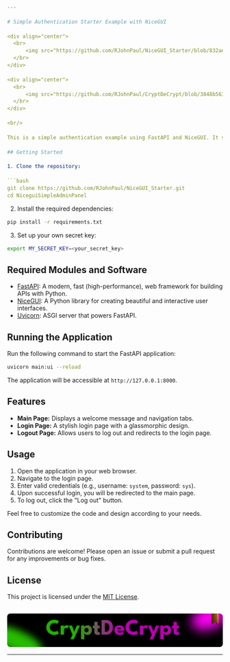 ```yaml
---

# Simple Authentication Starter Example with NiceGUI

<div align="center">
  <br>
      <img src="https://github.com/RJohnPaul/NiceGUI_Starter/blob/832aea08fa2f6bddd55c1676991881a115e0ceda/Frame%207.png" alt="Project Banner">
  </br>
</div>

<div align="center">
  <br>
      <img src="https://github.com/RJohnPaul/CryptDeCrypt/blob/3848b5636b76ee1a6f3326550d99547d78f8ff1c/Frame-5(1).png" alt="Project Banner">
  </br>
</div>

<br/>

This is a simple authentication example using FastAPI and NiceGUI. It stores session IDs in memory and does not involve password hashing. This example is meant for demonstration purposes and may not be suitable for production use. For a more robust authentication system, consider implementing OAuth2 or using the Authlib package.

## Getting Started

1. Clone the repository:

```bash
git clone https://github.com/RJohnPaul/NiceGUI_Starter.git
cd NiceguiSimpleAdminPanel
```

2. Install the required dependencies:

```bash
pip install -r requirements.txt
```

3. Set up your own secret key:

```bash
export MY_SECRET_KEY=<your_secret_key>
```

## Required Modules and Software

- [FastAPI](https://fastapi.tiangolo.com/): A modern, fast (high-performance), web framework for building APIs with Python.
- [NiceGUI](https://github.com/zauberzeug/nicegui): A Python library for creating beautiful and interactive user interfaces.
- [Uvicorn](https://www.uvicorn.org/): ASGI server that powers FastAPI.

## Running the Application

Run the following command to start the FastAPI application:

```bash
uvicorn main:ui --reload
```

The application will be accessible at `http://127.0.0.1:8000`.

## Features

- **Main Page:** Displays a welcome message and navigation tabs.
- **Login Page:** A stylish login page with a glassmorphic design.
- **Logout Page:** Allows users to log out and redirects to the login page.

## Usage

1. Open the application in your web browser.
2. Navigate to the login page.
3. Enter valid credentials (e.g., username: `system`, password: `sys`).
4. Upon successful login, you will be redirected to the main page.
5. To log out, click the "Log out" button.

Feel free to customize the code and design according to your needs.

## Contributing

Contributions are welcome! Please open an issue or submit a pull request for any improvements or bug fixes.

## License

This project is licensed under the [MIT License](LICENSE).

<div align="center">
  <br>
      <img src="https://github.com/RJohnPaul/CryptDeCrypt/blob/a047c7dc5028c1c24c4f73e301c189cdbe3e006a/Frame%207.png" alt="Project Banner">
  </br>
</div>

---
```

